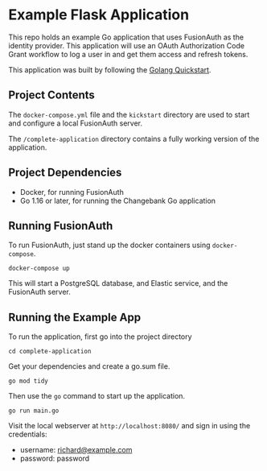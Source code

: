 # Example Flask Application 

This repo holds an example Go application that uses FusionAuth as the identity provider. 
This application will use an OAuth Authorization Code Grant workflow to log a user in and 
get them access and refresh tokens.

This application was built by following the [Golang Quickstart](https://fusionauth.io/docs/quickstarts/fusionauth-quickstart-golang-web).

## Project Contents

The `docker-compose.yml` file and the `kickstart` directory are used to start and configure a local FusionAuth server.

The `/complete-application` directory contains a fully working version of the application.

## Project Dependencies
* Docker, for running FusionAuth
* Go 1.16 or later, for running the Changebank Go application

## Running FusionAuth
To run FusionAuth, just stand up the docker containers using `docker-compose`.

```shell
docker-compose up
```

This will start a PostgreSQL database, and Elastic service, and the FusionAuth server.

## Running the Example App
To run the application, first go into the project directory

```shell
cd complete-application
```

Get your dependencies and create a go.sum file.

```shell
go mod tidy
```

Then use the `go` command to start up the application.

```shell
go run main.go
```

Visit the local webserver at `http://localhost:8080/` and sign in using the credentials:

* username: richard@example.com
* password: password
